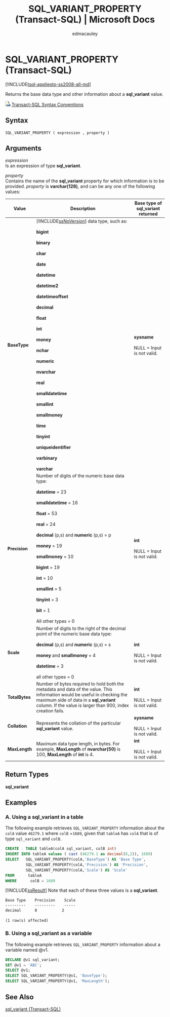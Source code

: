 ﻿---
title: "SQL_VARIANT_PROPERTY (Transact-SQL) | Microsoft Docs"
ms.custom: ""
ms.date: "09/12/2017"
ms.prod: "sql-non-specified"
ms.prod_service: "database-engine, sql-database, sql-data-warehouse, pdw"
ms.service: ""
ms.component: "t-sql|functions"
ms.reviewer: ""
ms.suite: "sql"
ms.technology: 
  - "database-engine"
ms.tgt_pltfrm: ""
ms.topic: "language-reference"
f1_keywords: 
  - "SQL_VARIANT_PROPERTY_TSQL"
  - "SQL_VARIANT_PROPERTY"
dev_langs: 
  - "TSQL"
helpviewer_keywords: 
  - "SQL_VARIANT_PROPERTY function"
  - "sql_variant data type"
ms.assetid: 50e5c1d9-4e95-4ed0-9c92-435c872a399e
caps.latest.revision: 42
author: "edmacauley"
ms.author: "edmaca"
manager: "craigg"
ms.workload: "On Demand"
monikerRange: ">= aps-pdw-2016 || = azuresqldb-current || = azure-sqldw-latest || >= sql-server-2016 || = sqlallproducts-allversions"
---
# SQL_VARIANT_PROPERTY (Transact-SQL)
[!INCLUDE[tsql-appliesto-ss2008-all-md](../../includes/tsql-appliesto-ss2008-all-md.md)]

  Returns the base data type and other information about a **sql_variant** value.  
  
 ![Topic link icon](../../database-engine/configure-windows/media/topic-link.gif "Topic link icon") [Transact-SQL Syntax Conventions](../../t-sql/language-elements/transact-sql-syntax-conventions-transact-sql.md)  
  
## Syntax  
  
```  
SQL_VARIANT_PROPERTY ( expression , property )  
```  
  
## Arguments  
 *expression*  
 Is an expression of type **sql_variant**.  
  
 *property*  
 Contains the name of the **sql_variant** property for which information is to be provided. *property* is **varchar(**128**)**, and can be any one of the following values:  
  
|Value|Description|Base type of sql_variant returned|  
|-----------|-----------------|----------------------------------------|  
|**BaseType**|[!INCLUDE[ssNoVersion](../../includes/ssnoversion-md.md)] data type, such as:<br /><br /> **bigint**<br /><br /> **binary**<br /><br /> **char**<br /><br /> **date**<br /><br /> **datetime**<br /><br /> **datetime2**<br /><br /> **datetimeoffset**<br /><br /> **decimal**<br /><br /> **float**<br /><br /> **int**<br /><br /> **money**<br /><br /> **nchar**<br /><br /> **numeric**<br /><br /> **nvarchar**<br /><br /> **real**<br /><br /> **smalldatetime**<br /><br /> **smallint**<br /><br /> **smallmoney**<br /><br /> **time**<br /><br /> **tinyint**<br /><br /> **uniqueidentifier**<br /><br /> **varbinary**<br /><br /> **varchar**|**sysname**<br /><br /> NULL = Input is not valid.|  
|**Precision**|Number of digits of the numeric base data type:<br /><br /> **datetime** = 23<br /><br /> **smalldatetime** = 16<br /><br /> **float** = 53<br /><br /> **real** = 24<br /><br /> **decimal** (p,s) and **numeric** (p,s) = p<br /><br /> **money** = 19<br /><br /> **smallmoney** = 10<br /><br /> **bigint** = 19<br /><br /> **int** = 10<br /><br /> **smallint** = 5<br /><br /> **tinyint** = 3<br /><br /> **bit** = 1<br /><br /> All other types = 0|**int**<br /><br /> NULL = Input is not valid.|  
|**Scale**|Number of digits to the right of the decimal point of the numeric base data type:<br /><br /> **decimal** (p,s) and **numeric** (p,s) = s<br /><br /> **money** and **smallmoney** = 4<br /><br /> **datetime** = 3<br /><br /> all other types = 0|**int**<br /><br /> NULL = Input is not valid.|  
|**TotalBytes**|Number of bytes required to hold both the metadata and data of the value. This information would be useful in checking the maximum side of data in a **sql_variant** column. If the value is larger than 900, index creation fails.|**int**<br /><br /> NULL = Input is not valid.|  
|**Collation**|Represents the collation of the particular **sql_variant** value.|**sysname**<br /><br /> NULL = Input is not valid.|  
|**MaxLength**|Maximum data type length, in bytes. For example, **MaxLength** of **nvarchar(**50**)** is 100, **MaxLength** of **int** is 4.|**int**<br /><br /> NULL = Input is not valid.|  
  
## Return Types  
 **sql_variant**  
  
## Examples  
### A. Using a sql_variant in a table  
 The following example retrieves `SQL_VARIANT_PROPERTY` information about the `colA` value `46279.1` where `colB` =`1689`, given that `tableA` has `colA` that is of type `sql_variant` and `colB`.  
  
```sql    
CREATE   TABLE tableA(colA sql_variant, colB int)  
INSERT INTO tableA values ( cast (46279.1 as decimal(8,2)), 1689)  
SELECT   SQL_VARIANT_PROPERTY(colA,'BaseType') AS 'Base Type',  
         SQL_VARIANT_PROPERTY(colA,'Precision') AS 'Precision',  
         SQL_VARIANT_PROPERTY(colA,'Scale') AS 'Scale'  
FROM      tableA  
WHERE      colB = 1689  
```  
  
 [!INCLUDE[ssResult](../../includes/ssresult-md.md)] Note that each of these three values is a **sql_variant**.  
  
```  
Base Type    Precision    Scale  
---------    ---------    -----  
decimal      8           2  
  
(1 row(s) affected)  
```  
  
### B. Using a sql_variant as a variable   
 The following example retrieves `SQL_VARIANT_PROPERTY` information about a variable named @v1.  
  
```sql    
DECLARE @v1 sql_variant;  
SET @v1 = 'ABC';  
SELECT @v1;  
SELECT SQL_VARIANT_PROPERTY(@v1, 'BaseType');  
SELECT SQL_VARIANT_PROPERTY(@v1, 'MaxLength');  
```  
  
## See Also  
 [sql_variant &#40;Transact-SQL&#41;](../../t-sql/data-types/sql-variant-transact-sql.md)  
  
  

